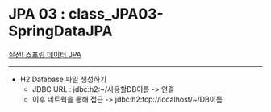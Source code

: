 # JPA 03 : class_JPA03-SpringDataJPA
[실전! 스프링 데이터 JPA](https://www.inflearn.com/course/%EC%8A%A4%ED%94%84%EB%A7%81-%EB%8D%B0%EC%9D%B4%ED%84%B0-JPA-%EC%8B%A4%EC%A0%84/dashboard)

---
- H2 Database 파일 생성하기
  * JDBC URL : jdbc:h2:~/사용할DB이름 -> 연결
  * 이후 네트웍을 통해 접근 -> jdbc:h2:tcp://localhost/~/DB이름